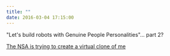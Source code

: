 ```yaml
---
title: ""
date: 2016-03-04 17:15:00
---
```


"Let's build robots with Genuine People Personalities"... part 2?

[The NSA is trying to create a virtual clone of me](https://eev.ee/blog/2016/03/03/the-nsa-is-trying-to-create-a-virtual-clone-of-me/)
